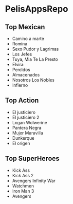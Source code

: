 # PelisAppsRepo
## Top Mexican

- Camino a marte
- Romina
- Sexo Pudor y Lagrimas
- Los Jefes
- Tuya, Mia Te La Presto
- Elvira
- Perdidos
- Almacenados
- Nosotros Los Nobles
- Infierno


## Top Action

- El justiciero
- El justiciero 2
- Logan Wolwerine
- Pantera Negra
- Mujer Maravilla
- Dunkerque
- El origen

## Top SuperHeroes
- Kick Ass
- Kick Ass 2
- Avengers Infinity War
- Watchmen
- Iron Man 3
- Avengers

